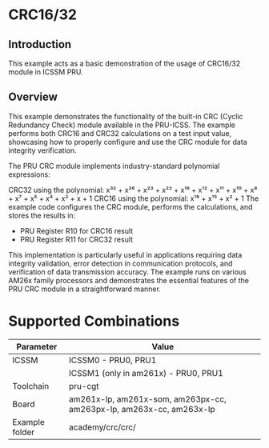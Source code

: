# CRC16/32

## Introduction

This example acts as a basic demonstration of the usage of CRC16/32 module in ICSSM PRU.

## Overview 

This example demonstrates the functionality of the built-in CRC (Cyclic Redundancy Check) module available in the PRU-ICSS. The example performs both CRC16 and CRC32 calculations on a test input value, showcasing how to properly configure and use the CRC module for data integrity verification.

The PRU CRC module implements industry-standard polynomial expressions:

CRC32 using the polynomial: x³² + x²⁶ + x²³ + x²² + x¹⁶ + x¹² + x¹¹ + x¹⁰ + x⁸ + x⁷ + x⁵ + x⁴ + x² + x + 1
CRC16 using the polynomial: x¹⁶ + x¹⁵ + x² + 1
The example code configures the CRC module, performs the calculations, and stores the results in:

- PRU Register R10 for CRC16 result
- PRU Register R11 for CRC32 result

This implementation is particularly useful in applications requiring data integrity validation, error detection in communication protocols, and verification of data transmission accuracy. The example runs on various AM26x family processors and demonstrates the essential features of the PRU CRC module in a straightforward manner.

# Supported Combinations

 Parameter      | Value
 ---------------|-----------
 ICSSM          | ICSSM0 - PRU0, PRU1
                | ICSSM1 (only in am261x) - PRU0, PRU1
 Toolchain      | pru-cgt
 Board          | am261x-lp, am261x-som, am263px-cc, am263px-lp, am263x-cc, am263x-lp
 Example folder | academy/crc/crc/
